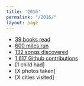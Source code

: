 ```yaml
---
title: '2016'
permalink: "/2016/"
layout: page
---
```


- [39 books read](https://www.goodreads.com/user_challenges/3792425)
- [600 miles run](https://www.strava.com/athletes/3059489)
- [132 songs discovered](https://open.spotify.com/user/kevinbluer/playlist/5GnfRTSLjs4REdGpfXFOH8)
- [1,617 Github contributions](https://github.com/kevinbluer)
- [1 child had]
- [X photos taken]
- [X cities visited]